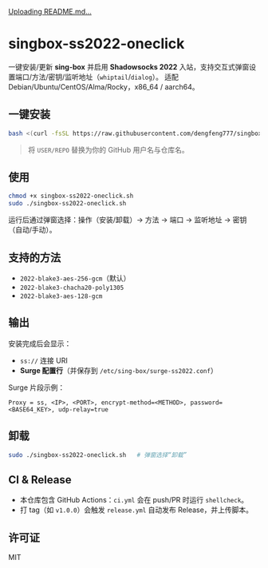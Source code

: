 
  
[Uploading README.md…]()
# singbox-ss2022-oneclick

一键安装/更新 **sing-box** 并启用 **Shadowsocks 2022** 入站，支持交互式弹窗设置端口/方法/密钥/监听地址（`whiptail`/`dialog`）。
适配 Debian/Ubuntu/CentOS/Alma/Rocky，x86_64 / aarch64。

## 一键安装
```bash
bash <(curl -fsSL https://raw.githubusercontent.com/dengfeng777/singbox-s2022/main/singbox-ss2022-oneclick.sh)
```

> 将 `USER/REPO` 替换为你的 GitHub 用户名与仓库名。

## 使用
```bash
chmod +x singbox-ss2022-oneclick.sh
sudo ./singbox-ss2022-oneclick.sh
```
运行后通过弹窗选择：操作（安装/卸载）→ 方法 → 端口 → 监听地址 → 密钥（自动/手动）。

## 支持的方法
- `2022-blake3-aes-256-gcm`（默认）
- `2022-blake3-chacha20-poly1305`
- `2022-blake3-aes-128-gcm`

## 输出
安装完成后会显示：
- `ss://` 连接 URI
- **Surge 配置行**（并保存到 `/etc/sing-box/surge-ss2022.conf`）

Surge 片段示例：
```
Proxy = ss, <IP>, <PORT>, encrypt-method=<METHOD>, password=<BASE64_KEY>, udp-relay=true
```

## 卸载
```bash
sudo ./singbox-ss2022-oneclick.sh   # 弹窗选择“卸载”
```

## CI & Release
- 本仓库包含 GitHub Actions：`ci.yml` 会在 push/PR 时运行 `shellcheck`。
- 打 tag（如 `v1.0.0`）会触发 `release.yml` 自动发布 Release，并上传脚本。

## 许可证
MIT
